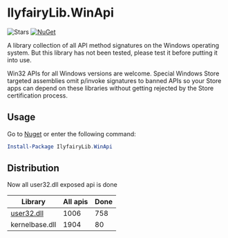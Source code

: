 # IlyfairyLib.WinApi

![Stars](https://img.shields.io/github/stars/ilyfairy/ilyfairylib.winapi)
[![NuGet](https://img.shields.io/nuget/v/IlyfairyLib.WinApi)](https://www.nuget.org/packages/IlyfairyLib.WinApi)

A library collection of all API method signatures on the Windows operating system. But this library has not been tested, please test it before putting it into use.

Win32 APIs for all Windows versions are welcome. Special Windows Store targeted assemblies omit p/invoke signatures to banned APIs so your Store apps can depend on these libraries without getting rejected by the Store certification process.  

## Usage
Go to [Nuget](https://www.nuget.org/packages/IlyfairyLib.WinApi) or enter the following command:  
```powershell
Install-Package IlyfairyLib.WinApi
```

## Distribution

Now all user32.dll exposed api is done  


Library      | All apis     | Done
-------------|------------------|-------------
[user32.dll](./dll/user32.md)|1006|758
kernelbase.dll|1904|80
